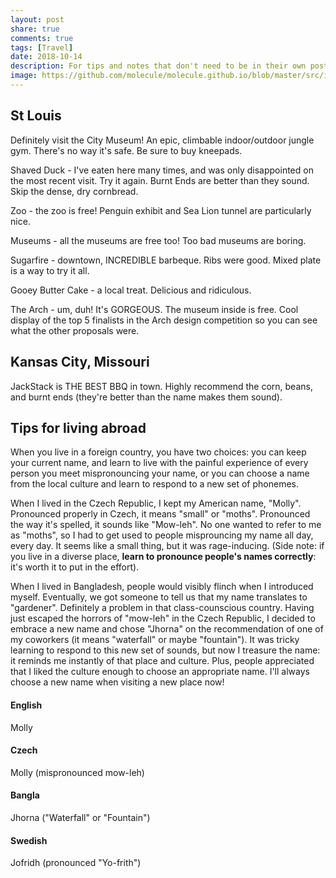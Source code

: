 ```yaml
---
layout: post
share: true
comments: true
tags: [Travel]
date: 2018-10-14
description: For tips and notes that don't need to be in their own post. St. Louis, Kansas City, 
image: https://github.com/molecule/molecule.github.io/blob/master/src/img/map-image.svg
---
```

## St Louis
Definitely visit the City Museum! An epic, climbable indoor/outdoor jungle gym. There's no way it's safe. Be sure to buy kneepads.

Shaved Duck - I've eaten here many times, and was only disappointed on the most recent visit. Try it again. Burnt Ends are better than they sound. Skip the dense, dry cornbread.

Zoo - the zoo is free! Penguin exhibit and Sea Lion tunnel are particularly nice.

Museums - all the museums are free too! Too bad museums are boring.

Sugarfire - downtown, INCREDIBLE barbeque. Ribs were good. Mixed plate is a way to try it all.

Gooey Butter Cake - a local treat. Delicious and ridiculous.

The Arch - um, duh! It's GORGEOUS. The museum inside is free. Cool display of the top 5 finalists in the Arch design competition so you can see what the other proposals were.

## Kansas City, Missouri
JackStack is THE BEST BBQ in town. Highly recommend the corn, beans, and burnt ends (they're better than the name makes them sound).


## Tips for living abroad
When you live in a foreign country, you have two choices: you can keep your current name, and learn to live with the painful experience of every person you meet mispronouncing your name, or you can choose a name from the local culture and learn to respond to a new set of phonemes. 

When I lived in the Czech Republic, I kept my American name, "Molly". Pronounced properly in Czech, it means "small" or "moths". Pronounced the way it's spelled, it sounds like "Mow-leh". No one wanted to refer to me as "moths", so I had to get used to people misprouncing my name all day, every day. It seems like a small thing, but it was rage-inducing. (Side note: if you live in a diverse place, **learn to pronounce people's names correctly**: it's worth it to put in the effort). 

When I lived in Bangladesh, people would visibly flinch when I introduced myself. Eventually, we got someone to tell us that my name translates to "gardener". Definitely a problem in that class-counscious country. Having just escaped the horrors of "mow-leh" in the Czech Republic, I decided to embrace a new name and chose "Jhorna" on the recommendation of one of my coworkers (it means "waterfall" or maybe "fountain"). It was tricky learning to respond to this new set of sounds, but now I treasure the name: it reminds me instantly of that place and culture. Plus, people appreciated that I liked the culture enough to choose an appropriate name. I'll always choose a new name when visiting a new place now!

#### English
Molly

#### Czech
Molly (mispronounced mow-leh)

#### Bangla
Jhorna ("Waterfall" or "Fountain")

#### Swedish
Jofridh (pronounced "Yo-frith")